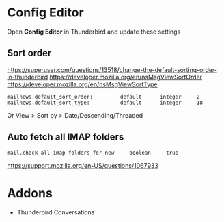 # Config Editor

Open **Config Editor** in Thunderbird and update these settings

## Sort order

https://superuser.com/questions/13518/change-the-default-sorting-order-in-thunderbird
https://developer.mozilla.org/en/nsMsgViewSortOrder
https://developer.mozilla.org/en/nsMsgViewSortType

```
mailnews.default_sort_order:         default      integer     2
mailnews.default_sort_type:          default      integer     18
```

Or
View > Sort by > Date/Descending/Threaded

## Auto fetch all IMAP folders

```
mail.check_all_imap_folders_for_new		boolean		true
```

https://support.mozilla.org/en-US/questions/1067933

# Addons

- Thunderbird Conversations
